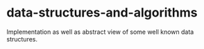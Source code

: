 # data-structures-and-algorithms
Implementation as well as abstract view of some well known data structures.
